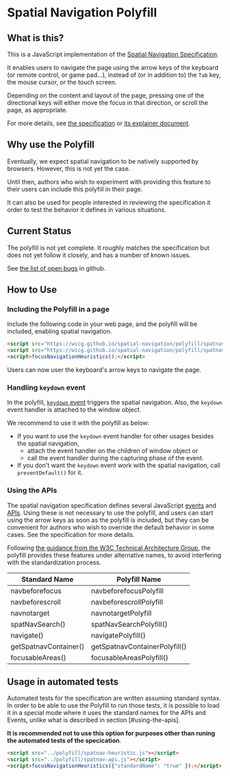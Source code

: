 # Spatial Navigation Polyfill

## What is this?

This is a JavaScript implementation of the [Spatial Navigation Specification](https://wicg.github.io/spatial-navigation/).

It enables users to navigate the page using the arrow keys of the keyboard (or remote control, or game pad…),
instead of (or in addition to)
the <code class="key">Tab</code> key,
the mouse cursor,
or the touch screen.

Depending on the content and layout of the page,
pressing one of the directional keys
will either move the focus in that direction,
or scroll the page, as appropriate.

For more details, see [the specification](https://wicg.github.io/spatial-navigation/)
or [its explainer document](https://wicg.github.io/spatial-navigation/explainer.html).

## Why use the Polyfill

Eventually, we expect spatial navigation to be natively supported by browsers.
However, this is not yet the case.

Until then, authors who wish to experiment with providing this feature to their users
can include this polyfill in their page.

It can also be used for people interested in reviewing the specification
it order to test the behavior it defines in various situations.

## Current Status

The polyfill is not yet complete.
It roughly matches the specification
but does not yet follow it closely,
and has a number of known issues.

See [the list of open bugs](https://github.com/wicg/spatial-navigation/issues?q=is%3Aissue+is%3Aopen+label%3Atopic%3Apolyfill) in github.

## How to Use

### Including the Polyfill in a page

Include the following code in your web page,
and the polyfill will be included,
enabling spatial navigation.

```html
<script src="https://wicg.github.io/spatial-navigation/polyfill/spatnav-heuristic.js"></script>
<script src="https://wicg.github.io/spatial-navigation/polyfill/spatnav-api.js"></script>
<script>focusNavigationHeuristics();</script>
```

Users can now user the keyboard's arrow keys to navigate the page.

### Handling <code>keydown</code> event
In the polyfill, <a href="https://www.w3.org/TR/DOM-Level-3-Events/#event-type-keydown"><code>keydown</code> event</a> triggers the spatial navigation.
Also, the <code>keydown</code> event handler is attached to the window object.

We recommend to use it with the polyfill as below:

* If you want to use the <code>keydown</code> event handler for other usages besides the spatial navigation,
   * attach the event handler on the children of window object
   or
   * call the event handler during the capturing phase of the event.
* If you don't want the <code>keydown</code> event work with the spatial navigation, call <code>preventDefault()</code> for it.

### Using the APIs

The spatial navigation specification defines several JavaScript [events](https://wicg.github.io/spatial-navigation/#events-navigationevent) and [APIs](https://wicg.github.io/spatial-navigation/#js-api).
Using these is not necessary to use the polyfill,
and users can start using the arrow keys as soon as the polyfill is included,
but they can be convenient for authors who wish to override the default behavior in some cases.
See the specification for more details.

Following [the guidance from the W3C Technical Architecture Group](https://www.w3.org/2001/tag/doc/polyfills/#don-t-squat-on-proposed-names-in-speculative-polyfills),
the polyfill provides these features under alternative names,
to avoid interfering with the standardization process.

| Standard Name | Polyfill Name |
|-|-|
| navbeforefocus | navbeforefocusPolyfill |
| navbeforescroll | navbeforescrollPolyfill |
| navnotarget | navnotargetPolyfill |
| spatNavSearch() | spatNavSearchPolyfill() |
| navigate() | navigatePolyfill() |
| getSpatnavContainer() | getSpatnavContainerPolyfill() |
| focusableAreas() | focusableAreasPolyfill() |


## Usage in automated tests

Automated tests for the specification are written assuming standard syntax.
In order to be able to use the Polyfill to run those tests,
it is possible to load it in a special mode
where it uses the standard names for the APIs and Events,
unlike what is described in section [#using-the-apis].

**It is recommended not to use this option
for purposes other than runing the automated tests of the specication**.

````html
<script src="../polyfill/spatnav-heuristic.js"></script>
<script src="../polyfill/spatnav-api.js"></script>
<script>focusNavigationHeuristics({"standardName": "true" });</script>
````
